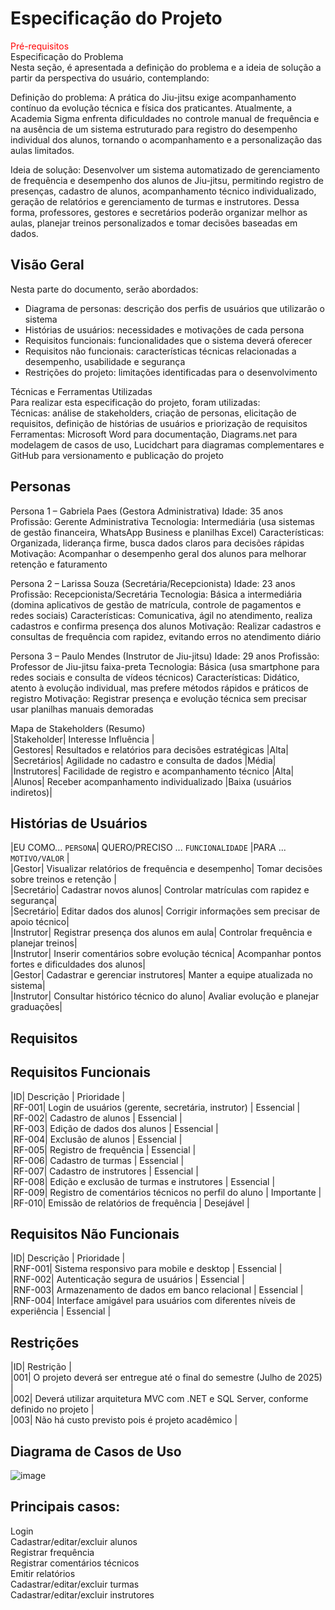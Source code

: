 # Especificação do Projeto
<span style="color:red">Pré-requisitos</a></span><br>
Especificação do Problema<br>
Nesta seção, é apresentada a definição do problema e a ideia de solução a partir da perspectiva do usuário, contemplando:<br>

Definição do problema: A prática do Jiu-jitsu exige acompanhamento contínuo da evolução técnica e física dos praticantes. Atualmente, a Academia Sigma enfrenta dificuldades no controle manual de frequência e na ausência de um sistema estruturado para registro do desempenho individual dos alunos, tornando o acompanhamento e a personalização das aulas limitados.

Ideia de solução: Desenvolver um sistema automatizado de gerenciamento de frequência e desempenho dos alunos de Jiu-jitsu, permitindo registro de presenças, cadastro de alunos, acompanhamento técnico individualizado, geração de relatórios e gerenciamento de turmas e instrutores. Dessa forma, professores, gestores e secretários poderão organizar melhor as aulas, planejar treinos personalizados e tomar decisões baseadas em dados.

## Visão Geral
Nesta parte do documento, serão abordados:

- Diagrama de personas: descrição dos perfis de usuários que utilizarão o sistema<br>
- Histórias de usuários: necessidades e motivações de cada persona<br>
- Requisitos funcionais: funcionalidades que o sistema deverá oferecer<br>
- Requisitos não funcionais: características técnicas relacionadas a desempenho, usabilidade e segurança<br>
- Restrições do projeto: limitações identificadas para o desenvolvimento<br>

Técnicas e Ferramentas Utilizadas<br>
Para realizar esta especificação do projeto, foram utilizadas:<br>
Técnicas: análise de stakeholders, criação de personas, elicitação de requisitos, definição de histórias de usuários e priorização de requisitos<br>
Ferramentas: Microsoft Word para documentação, Diagrams.net para modelagem de casos de uso, Lucidchart para diagramas complementares e GitHub para versionamento e publicação do projeto

## Personas

Persona 1 – Gabriela Paes (Gestora Administrativa)
Idade: 35 anos
Profissão: Gerente Administrativa
Tecnologia: Intermediária (usa sistemas de gestão financeira, WhatsApp Business e planilhas Excel)
Características: Organizada, liderança firme, busca dados claros para decisões rápidas
Motivação: Acompanhar o desempenho geral dos alunos para melhorar retenção e faturamento

Persona 2 – Larissa Souza (Secretária/Recepcionista)
Idade: 23 anos
Profissão: Recepcionista/Secretária
Tecnologia: Básica a intermediária (domina aplicativos de gestão de matrícula, controle de pagamentos e redes sociais)
Características: Comunicativa, ágil no atendimento, realiza cadastros e confirma presença dos alunos
Motivação: Realizar cadastros e consultas de frequência com rapidez, evitando erros no atendimento diário

Persona 3 – Paulo Mendes (Instrutor de Jiu-jitsu)
Idade: 29 anos
Profissão: Professor de Jiu-jitsu faixa-preta
Tecnologia: Básica (usa smartphone para redes sociais e consulta de vídeos técnicos)
Características: Didático, atento à evolução individual, mas prefere métodos rápidos e práticos de registro
Motivação: Registrar presença e evolução técnica sem precisar usar planilhas manuais demoradas

Mapa de Stakeholders (Resumo)<br>
|Stakeholder|	Interesse	Influência |<br>
|Gestores|	Resultados e relatórios para decisões estratégicas	|Alta| <br>
|Secretários|	Agilidade no cadastro e consulta de dados	|Média|<br>
|Instrutores|	Facilidade de registro e acompanhamento técnico	|Alta|<br>
|Alunos|	Receber acompanhamento individualizado	|Baixa (usuários indiretos)|<br>


## Histórias de Usuários

|EU COMO... `PERSONA`| QUERO/PRECISO ... `FUNCIONALIDADE` |PARA ... `MOTIVO/VALOR`            |<br>
|Gestor|	Visualizar relatórios de frequência e desempenho|	Tomar decisões sobre treinos e retenção |<br>
|Secretário|	Cadastrar novos alunos|	Controlar matrículas com rapidez e segurança|<br>
|Secretário|	Editar dados dos alunos|	Corrigir informações sem precisar de apoio técnico|<br>
|Instrutor|	Registrar presença dos alunos em aula|	Controlar frequência e planejar treinos|<br>
|Instrutor|	Inserir comentários sobre evolução técnica|	Acompanhar pontos fortes e dificuldades dos alunos|<br>
|Gestor|	Cadastrar e gerenciar instrutores|	Manter a equipe atualizada no sistema|<br>
|Instrutor|	Consultar histórico técnico do aluno|	Avaliar evolução e planejar graduações|<br>

## Requisitos

## Requisitos Funcionais<br>

|ID|	Descrição |	Prioridade |<br>
|RF-001|	Login de usuários (gerente, secretária, instrutor)	| Essencial |<br>
|RF-002|	Cadastro de alunos |	Essencial |<br>
|RF-003|	Edição de dados dos alunos	| Essencial |<br>
|RF-004|	Exclusão de alunos |	Essencial |<br>
|RF-005|	Registro de frequência |	Essencial |<br>
|RF-006|	Cadastro de turmas	| Essencial |<br>
|RF-007|	Cadastro de instrutores |	Essencial |<br>
|RF-008|	Edição e exclusão de turmas e instrutores |	Essencial |<br>
|RF-009|	Registro de comentários técnicos no perfil do aluno	| Importante |<br>
|RF-010|	Emissão de relatórios de frequência |	Desejável |<br>


## Requisitos Não Funcionais<br>

|ID|	Descrição |	Prioridade |<br>
|RNF-001| Sistema responsivo para mobile e desktop |	Essencial |<br>
|RNF-002| Autenticação segura de usuários |	Essencial |<br>
|RNF-003| Armazenamento de dados em banco relacional |	Essencial |<br>
|RNF-004| Interface amigável para usuários com diferentes níveis de experiência |	Essencial |<br>


## Restrições<br>

|ID|	Restrição |<br>
|001|	O projeto deverá ser entregue até o final do semestre (Julho de 2025) |<br>
|002|	Deverá utilizar arquitetura MVC com .NET e SQL Server, conforme definido no projeto |<br>
|003|	Não há custo previsto pois é projeto acadêmico |<br>


## Diagrama de Casos de Uso<br>

![image](https://github.com/user-attachments/assets/29fbe25d-6416-4b4b-9c47-e6cefb5facb1)


## Principais casos:<br>

Login<br>
Cadastrar/editar/excluir alunos<br>
Registrar frequência<br>
Registrar comentários técnicos<br>
Emitir relatórios<br>
Cadastrar/editar/excluir turmas<br>
Cadastrar/editar/excluir instrutores<br>
